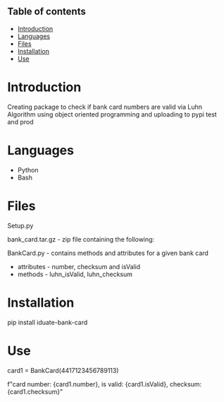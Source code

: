 ## Table of contents
* [Introduction](#introduction)
* [Languages](#languages)
* [Files](#files)
* [Installation](#installation)
* [Use](#use)

# Introduction
Creating package to check if bank card numbers are valid via Luhn Algorithm using object oriented programming and uploading to pypi test and prod

# Languages
* Python
* Bash

# Files
Setup.py

bank_card.tar.gz - zip file containing the following:

BankCard.py - contains methods and attributes for a given bank card
* attributes - number, checksum and isValid
* methods - luhn_isValid, luhn_checksum

# Installation
pip install iduate-bank-card

# Use
card1 = BankCard(4417123456789113)

f"card number: {card1.number}, is valid: {card1.isValid}, checksum: {card1.checksum}"


